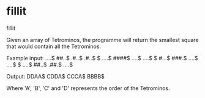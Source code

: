 # fillit
fillit

Given an array of Tetrominos, the programme will return the smallest square that would contain all the Tetrominos. 

Example input:
....$ 
##..$ 
.#..$ 
.#..$ 
$
....$ 
####$ 
....$ 
....$ 
$
#...$ 
###.$ 
....$ 
....$ 
$
....$ 
##..$ 
.##.$ 
....$ 

Output: 
DDAA$ 
CDDA$ 
CCCA$ 
BBBB$ 

Where 'A', 'B', 'C' and 'D' represents the order of the Tetrominos. 
